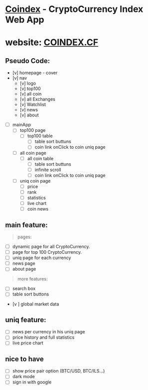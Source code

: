 # **[Coindex](https://gurelbs.github.io/coindex/)** - CryptoCurrency Index Web App
# website: [COINDEX.CF](http://coindex.cf)

## Pseudo Code:
- [v] homepage - cover
- [v] nav
    - [v] logo
    - [v] top100
    - [v] all coin
    - [v] all Exchanges
    - [v] Watchlist
    - [v] news
    - [v] about
- [ ] mainApp
    - [ ] top100 page
        - [ ] top100 table
            - [ ] table sort buttuns
            - [ ] coin link onClick to coin uniq page 
    - [ ] all coin page
        - [ ] all coin table
            - [ ] table sort buttuns
            - [ ] infinite scroll 
            - [ ] coin link onClick to coin uniq page 
    - [ ] uniq coin page
        - [ ] price
        - [ ] rank
        - [ ] statistics
        - [ ] live chart
        - [ ] coin news

## main feature:
> pages:
- [ ] dynamic page for all CryptoCurrency.
- [ ] page for top 100 CryptoCurrency.
- [ ] uniq page for each currency
- [ ] news page
- [ ] about page

> more features:
- [ ] search box
- [ ] table sort buttons
- [v ] global market data

## uniq feature:
- [ ] news per currency in his uniq page
- [ ] price history and full statistics 
- [ ] live price chart

## nice to have
- [ ] show price pair option (BTC/USD, BTC/ILS...)
- [ ] dark mode
- [ ] sign in with google
